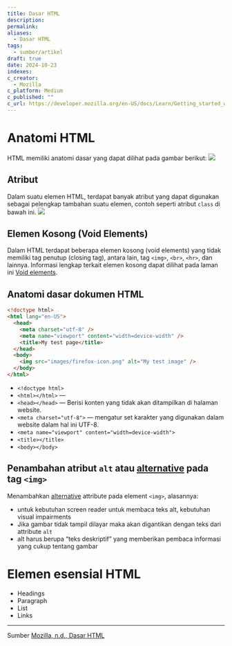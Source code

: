 ```yaml
---
title: Dasar HTML
description: 
permalink: 
aliases:
  - Dasar HTML
tags:
  - sumber/artikel
draft: true
date: 2024-10-23
indexes: 
c_creator:
  - Mozilla
c_platform: Medium
c_published: ""
c_url: https://developer.mozilla.org/en-US/docs/Learn/Getting_started_with_the_web/HTML_basics
---
```

# Anatomi HTML
HTML memiliki anatomi dasar yang dapat dilihat pada gambar berikut:
![](https://developer.mozilla.org/en-US/docs/Learn/Getting_started_with_the_web/HTML_basics/grumpy-cat-small.png)



## Atribut
Dalam suatu elemen HTML, terdapat banyak atribut yang dapat digunakan sebagai pelengkap tambahan suatu elemen, contoh seperti atribut `class` di bawah ini.
![](https://developer.mozilla.org/en-US/docs/Learn/Getting_started_with_the_web/HTML_basics/grumpy-cat-attribute-small.png)


## Elemen Kosong (Void Elements)
Dalam HTML terdapat beberapa elemen kosong (void elements) yang tidak memiliki tag penutup (closing tag), antara lain, tag `<img>`, `<br>`, `<hr>`, dan lainnya. Informasi lengkap terkait elemen kosong dapat dilihat pada laman ini [Void elements](https://developer.mozilla.org/en-US/docs/Glossary/Void_element).



## Anatomi dasar dokumen HTML
```html
<!doctype html>
<html lang="en-US">
  <head>
    <meta charset="utf-8" />
    <meta name="viewport" content="width=device-width" />
    <title>My test page</title>
  </head>
  <body>
    <img src="images/firefox-icon.png" alt="My test image" />
  </body>
</html>
```
- `<!doctype html>`
- `<html></html>` — 
- `<head></head>` — Berisi konten yang tidak akan ditampilkan di halaman website.
- `<meta charset="utf-8">` — mengatur set karakter yang digunakan dalam website dalam hal ini UTF-8.
- `<meta name="viewport" content="width=device-width">`
- `<title></title>`
- `<body></body>`

## Penambahan atribut `alt` atau [alternative](https://developer.mozilla.org/en-US/docs/Web/HTML/Element/img#authoring_meaningful_alternate_descriptions) pada tag `<img>`
Menambahkan [alternative](https://developer.mozilla.org/en-US/docs/Web/HTML/Element/img#authoring_meaningful_alternate_descriptions) attribute pada element `<img>`, alasannya:
- untuk kebutuhan screen reader untuk membaca teks alt, kebutuhan visual impairments
- Jika gambar tidak tampil dilayar maka akan digantikan dengan teks dari attribute `alt`
- alt harus berupa “teks deskriptif” yang memberikan pembaca informasi yang cukup tentang gambar




# Elemen esensial HTML
- Headings
- Paragraph 
- List
- Links 



---
Sumber [Mozilla, n.d., Dasar HTML](https://developer.mozilla.org/en-US/docs/Learn/Getting_started_with_the_web/HTML_basics)